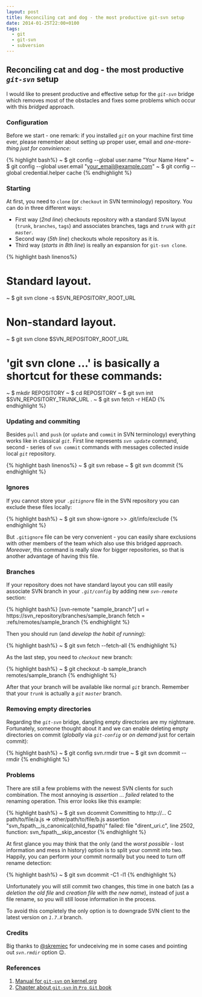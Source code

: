 ```yaml
---
layout: post
title: Reconciling cat and dog - the most productive git-svn setup
date: 2014-01-25T22:00+0100
tags:
  - git
  - git-svn
  - subversion
---
```


## Reconciling cat and dog - the most productive *`git-svn`* setup

I would like to present productive and effective setup for the *`git-svn`* bridge which removes most of the obstacles and fixes some problems which occur with this *bridged* approach.

### Configuration

Before we start - one remark: if you installed *`git`* on your machine first time ever, please remember about setting up proper user, email and *one-more-thing just for convinience*:

{% highlight bash%}
~ $ git config --global user.name "Your Name Here"
~ $ git config --global user.email "your_email@example.com"
~ $ git config --global credential.helper cache
{% endhighlight %}

### Starting

At first, you need to `clone` (or `checkout` in SVN terminology) repository. You can do in three different ways:

- First way (*2nd line*) checkouts repository with a standard SVN layout (`trunk`, `branches`, `tags`) and associates branches, tags and *`trunk`* with *`git`* *`master`*.
- Second way (*5th line*) checkouts whole repository as it is.
- Third way (*starts in 8th line*) is really an expansion for `git-svn clone`.

{% highlight bash linenos%}
# Standard layout.
~ $ git svn clone -s $SVN_REPOSITORY_ROOT_URL

# Non-standard layout.
~ $ git svn clone $SVN_REPOSITORY_ROOT_URL

# 'git svn clone ...' is basically a shortcut for these commands:
~ $ mkdir REPOSITORY
~ $ cd REPOSITORY
~ $ git svn init $SVN_REPOSITORY_TRUNK_URL .
~ $ git svn fetch -r HEAD
{% endhighlight %}

### Updating and commiting

Besides `pull` and `push` (or `update` and `commit` in SVN terminology) everything works like in classical *`git`*.
First line represents *`svn update`* command, second - series of `svn commit` commands with messages collected inside local *`git`* repository.

{% highlight bash linenos%}
~ $ git svn rebase
~ $ git svn dcommit
{% endhighlight %}

### Ignores

If you cannot store your *`.gitignore`* file in the SVN repository you can exclude these files locally:

{% highlight bash%}
~ $ git svn show-ignore >> .git/info/exclude
{% endhighlight %}

But `.gitignore` file can be very convenient - you can easily share exclusions with other members of the team which also use this bridged approach. *Moreover*, this command is really slow for bigger repositories, so that is another advantage of having this file.

### Branches

If your repository does not have standard layout you can still easily associate SVN branch in your *`.git/config`* by adding new *`svn-remote`* section:

{% highlight bash%}
[svn-remote "sample_branch"]
    url = https://svn_repository/branches/sample_branch
    fetch = :refs/remotes/sample_branch
{% endhighlight %}

Then you should run (and *develop the habit of running*):

{% highlight bash%}
~ $ git svn fetch --fetch-all
{% endhighlight %}

As the last step, you need to *`checkout`* new branch:

{% highlight bash%}
~ $ git checkout -b sample_branch remotes/sample_branch
{% endhighlight %}

After that your branch will be available like normal *`git`* branch. Remember that your *`trunk`* is actually a *`git`* *`master`* branch.

### Removing empty directories

Regarding the *`git-svn`* bridge, dangling empty directories are my nightmare. Fortunately, someone thought about it and we can enable deleting empty directories on commit (*globally* via *`git-config`* or *on demand* just for certain commit):

{% highlight bash%}
~ $ git config svn.rmdir true
~ $ git svn dcommit --rmdir
{% endhighlight %}

### Problems

There are still a few problems with the newest SVN clients for such combination. The most annoying is *assertion ... failed* related to the renaming operation. This error looks like this example:

{% highlight bash%}
~ $ git svn dcommit
Committing to http://...
    C      path/to/file/a.js => other/path/to/file/b.js
assertion "svn_fspath__is_canonical(child_fspath)" failed: file "dirent_uri.c", line 2502, function: svn_fspath__skip_ancestor
{% endhighlight %}

At first glance you may think that the only (and the *worst possible* - lost information and mess in history) option is to split your commit into two. Happily, you can perform your commit normally but you need to turn off rename detection:

{% highlight bash%}
~ $ git svn dcommit -C1 -l1
{% endhighlight %}

Unfortunately you will still commit two changes, this time in one batch (as a *deletion the old file* and *creation file with the new name*), instead of just a file rename, so you will still loose information in the process.

To avoid this completely the only option is to downgrade SVN client to the latest version on *`1.7.X`* branch.

### Credits

Big thanks to [@skremiec](https://twitter.com/skremiec) for undeceiving me in some cases and pointing out *`svn.rmdir`* option :wink:.

### References

1. [Manual for `git-svn` on kernel.org](https://www.kernel.org/pub/software/scm/git/docs/git-svn.html)
2. [Chapter about `git-svn` in `Pro Git` book](http://git-scm.com/book/en/Git-and-Other-Systems-Git-and-Subversion)

